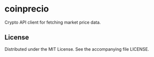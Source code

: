 # coinprecio

Crypto API client for fetching market price data.

## License

Distributed under the MIT License. See the accompanying file LICENSE.